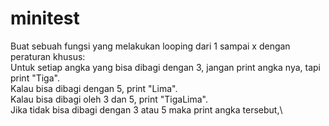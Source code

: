 # minitest

Buat sebuah fungsi yang melakukan looping dari 1 sampai x dengan peraturan khusus: \
Untuk setiap angka yang bisa dibagi dengan 3, jangan print angka nya, tapi print "Tiga".\
Kalau bisa dibagi dengan 5, print "Lima".\
Kalau bisa dibagi oleh 3 dan 5, print "TigaLima".\
Jika tidak bisa dibagi dengan 3 atau 5 maka print angka tersebut,\
